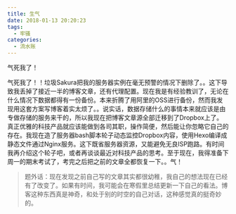 ```yaml
---
title: 生气
date: 2018-01-13 20:20:23
tags:
  - 牢骚
categories:
  - 流水账
---
```


气死我了！

<!-- more -->

气死我了！！垃圾Sakura把我的服务器实例在毫无预警的情况下删除了。。这下导致我丢掉了接近一半的博客文章，还有代理配置。现在我是有经验教训了，无论在什么情况下数据都得有一份备份。本来折腾了用阿里的OSS进行备份，然而我发现用这套方案写博客着实太烦了。。说实话，数据存储什么的事情本来就应该是由专做存储的服务来干的，所以我现在把博客文章源全部迁移到了Dropbox上了。真正优雅的科技产品就应该能做到各司其职，操作简便，然后能让你忽略它自己的存在。我现在造了服务器bash脚本轮子动态监控Dropbox内容，使用Hexo编译成静态文件通过Nginx服务。这下既省服务器资源，又能避免无良ISP跑路。有时间我再介绍这个轮子吧，或者再谈谈最近对科技产品的思考。至于现在，我得准备下周一的期末考试了，考完之后把之前的文章全都恢复一下。。气！

> 题外话：现在发现之前自己写的文章其实都很幼稚，我自己的想法现在已经有了改变了。如果有时间，我可能会在寒假里总结更新一下自己的看法。博客这种东西真是神奇，和处于别的时空的自己对话，这种感觉真的挺奇妙的。
